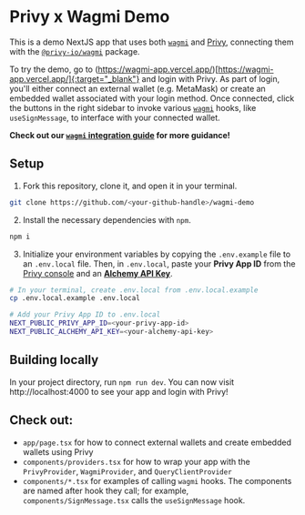 # Privy x Wagmi Demo

This is a demo NextJS app that uses both [`wagmi`](https://wagmi.sh/) and [Privy](https://www.privy.io/), connecting them with the [`@privy-io/wagmi`](https://www.npmjs.com/package/@privy-io/wagmi) package. 

To try the demo, go to (https://wagmi-app.vercel.app/)[https://wagmi-app.vercel.app/]{:target="_blank"} and login with Privy. As part of login, you'll either connect an external wallet (e.g. MetaMask) or create an embedded wallet associated with your login method. Once connected, click the buttons in the right sidebar to invoke various [`wagmi`](https://wagmi.sh/) hooks, like `useSignMessage`, to interface with your connected wallet. 

**Check out our [`wagmi` integration guide](https://docs.privy.io/guide/guides/wagmi) for more guidance!**

## Setup

1. Fork this repository, clone it, and open it in your terminal.
```sh
git clone https://github.com/<your-github-handle>/wagmi-demo
```

2. Install the necessary dependencies with `npm`.
```sh
npm i 
```

3. Initialize your environment variables by copying the `.env.example` file to an `.env.local` file. Then, in `.env.local`, paste your **Privy App ID** from the [Privy console](https://console.privy.io) and an [**Alchemy API Key**](https://www.alchemy.com/). 
```sh
# In your terminal, create .env.local from .env.local.example
cp .env.local.example .env.local

# Add your Privy App ID to .env.local
NEXT_PUBLIC_PRIVY_APP_ID=<your-privy-app-id>
NEXT_PUBLIC_ALCHEMY_API_KEY=<your-alchemy-api-key>
```

## Building locally

In your project directory, run `npm run dev`. You can now visit http://localhost:4000 to see your app and login with Privy!

## Check out:
- `app/page.tsx` for how to connect external wallets and create embedded wallets using Privy
- `components/providers.tsx` for how to wrap your app with the `PrivyProvider`, `WagmiProvider`, and `QueryClientProvider`
- `components/*.tsx` for examples of calling `wagmi` hooks. The components are named after hook they call; for example, `components/SignMessage.tsx` calls the `useSignMessage` hook. 
